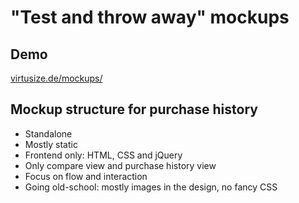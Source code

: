 # "Test and throw away" mockups

## Demo

[virtusize.de/mockups/](http://virtusize.de/mockups/)

## Mockup structure for purchase history

- Standalone
- Mostly static
- Frontend only: HTML, CSS and jQuery
- Only compare view and purchase history view
- Focus on flow and interaction
- Going old-school: mostly images in the design, no fancy CSS
